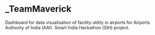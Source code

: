 # _TeamMaverick
Dashboard for data visualisation of facility utility in airports for Airports Authority of India (AAI). Smart India Hackathon (SIH) project.
